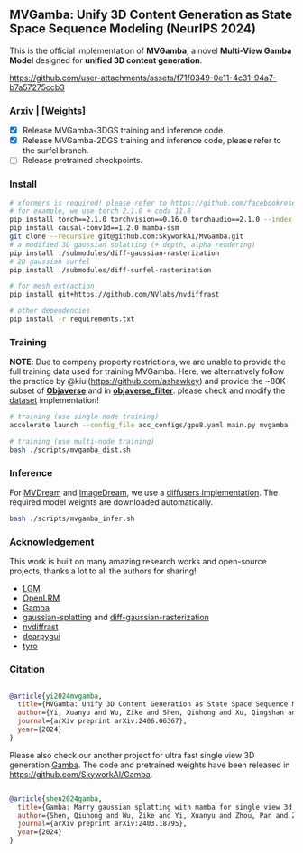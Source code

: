 
## MVGamba: Unify 3D Content Generation as State Space Sequence Modeling (NeurIPS 2024)

This is the official implementation of **MVGamba**, a novel **Multi-View Gamba Model** designed for **unified 3D content generation**.

https://github.com/user-attachments/assets/f71f0349-0e11-4c31-94a7-b7a57275ccb3


### [Arxiv](https://arxiv.org/abs/2406.06367) | [Weights]


- [x] Release MVGamba-3DGS training and inference code.
- [x] Release MVGamba-2DGS training and inference code, please refer to the surfel branch.
- [ ] Release pretrained checkpoints.

### Install

```bash
# xformers is required! please refer to https://github.com/facebookresearch/xformers for details.
# for example, we use torch 2.1.0 + cuda 11.8
pip install torch==2.1.0 torchvision==0.16.0 torchaudio==2.1.0 --index-url https://download.pytorch.org/whl/cu118
pip install causal-conv1d==1.2.0 mamba-ssm
git clone --recursive git@github.com:SkyworkAI/MVGamba.git
# a modified 3D gaussian splatting (+ depth, alpha rendering)
pip install ./submodules/diff-gaussian-rasterization
# 2D gaussian surfel 
pip install ./submodules/diff-surfel-rasterization

# for mesh extraction
pip install git+https://github.com/NVlabs/nvdiffrast

# other dependencies
pip install -r requirements.txt
```

### Training

**NOTE**: Due to company property restrictions, we are unable to provide the full training data used for training MVGamba. Here, we alternatively follow the practice by @kiui(https://github.com/ashawkey) and provide the ~80K subset of **[Objaverse](https://objaverse.allenai.org/objaverse-1.0)** and in **[objaverse_filter](https://github.com/ashawkey/objaverse_filter)**. please check and modify the [dataset](./core/provider_ikun.py) implementation!

```bash
# training (use single node training)
accelerate launch --config_file acc_configs/gpu8.yaml main.py mvgamba --workspace /root/Results/workspace_mvgamba

# training (use multi-node training)
bash ./scripts/mvgamba_dist.sh
```

### Inference

 For [MVDream](https://github.com/bytedance/MVDream) and [ImageDream](https://github.com/bytedance/ImageDream), we use a [diffusers implementation](https://github.com/ashawkey/mvdream_diffusers). The required model weights are downloaded automatically.

```bash 
bash ./scripts/mvgamba_infer.sh
```
### Acknowledgement

This work is built on many amazing research works and open-source projects, thanks a lot to all the authors for sharing!

- [LGM](https://github.com/3DTopia/LGM)
- [OpenLRM](https://github.com/3DTopia/OpenLRM)
- [Gamba](https://github.com/SkyworkAI/Gamba)
- [gaussian-splatting](https://github.com/graphdeco-inria/gaussian-splatting) and [diff-gaussian-rasterization](https://github.com/graphdeco-inria/diff-gaussian-rasterization)
- [nvdiffrast](https://github.com/NVlabs/nvdiffrast)
- [dearpygui](https://github.com/hoffstadt/DearPyGui)
- [tyro](https://github.com/brentyi/tyro)


### Citation

```bibtex

@article{yi2024mvgamba,
  title={MVGamba: Unify 3D Content Generation as State Space Sequence Modeling},
  author={Yi, Xuanyu and Wu, Zike and Shen, Qiuhong and Xu, Qingshan and Zhou, Pan and Lim, Joo-Hwee and Yan, Shuicheng and Wang, Xinchao and Zhang, Hanwang},
  journal={arXiv preprint arXiv:2406.06367},
  year={2024}
}

```
Please also check our another project for ultra fast single view 3D generation [Gamba](https://arxiv.org/abs/2403.18795). The code and pretrained weights have been released in https://github.com/SkyworkAI/Gamba.


```bibtex

@article{shen2024gamba,
  title={Gamba: Marry gaussian splatting with mamba for single view 3d reconstruction},
  author={Shen, Qiuhong and Wu, Zike and Yi, Xuanyu and Zhou, Pan and Zhang, Hanwang and Yan, Shuicheng and Wang, Xinchao},
  journal={arXiv preprint arXiv:2403.18795},
  year={2024}
}

```
